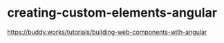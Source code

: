 # creating-custom-elements-angular

https://buddy.works/tutorials/building-web-components-with-angular
